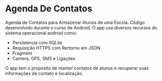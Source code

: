 # Agenda De Contatos
Agenda de Contatos para Armazenar Alunos de uma Escola.
Código desenvolvido durante o curso de Android.
O app usa diversos recursos do sistema operacional android como:
- Persistencia com SQLite
- Requisição HTTPS com Rertorno em JSON
- Fragment
- Camera, GPS, SMS e Ligações

O app tem o proposito de manter contatos de alunos e recuperar suas informações de contato e localização.
